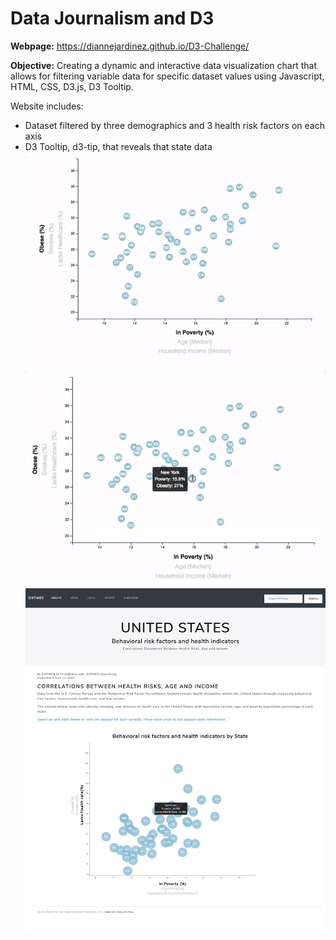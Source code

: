 # Data Journalism and D3

**Webpage:** https://diannejardinez.github.io/D3-Challenge/


**Objective:** Creating a dynamic and interactive data visualization chart that allows for filtering variable data for specific dataset values using Javascript, HTML, CSS, D3.js, D3 Tooltip.

Website includes:
- Dataset filtered by three demographics and 3 health risk factors on each axis 
- D3 Tooltip, d3-tip, that reveals that state data
![](https://github.com/diannejardinez/D3-Challenge/blob/master/images/animated-scatter.gif)
![](https://github.com/diannejardinez/D3-Challenge/blob/master/images/tooltip.gif)
![](https://github.com/diannejardinez/D3-Challenge/blob/master/images/index.png)
